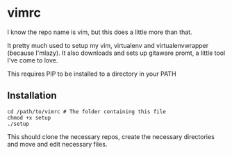# vimrc

I know the repo name is vim, but this does a little more than that.

It pretty much used to setup my vim, virtualenv and virtualenvwrapper (because I'mlazy). It also downloads and sets up
gitaware promt, a little tool I've come to love. 

This requires PIP to be installed to a directory in your PATH

## Installation
```
cd /path/to/vimrc # The folder containing this file
chmod +x setup
./setup
```

This should clone the necessary repos, create the necessary directories and move and edit necessary files. 

